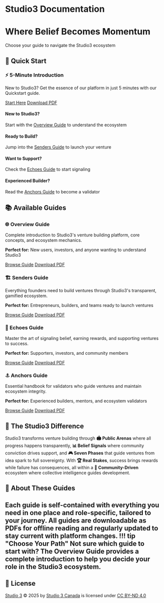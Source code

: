 # Studio3 Documentation

<div class="hero-section">
<h1>Where Belief Becomes Momentum</h1>
<p class="hero-subtitle">Choose your guide to navigate the Studio3 ecosystem</p>
</div>

## 🚀 Quick Start

<div class="arena-card" markdown="1">

<h3>⚡ 5-Minute Introduction</h3>

New to Studio3? Get the essence of our platform in just 5 minutes with our Quickstart guide.

<div class="card-actions">
<a href="quickstart/" class="md-button md-button--primary">Start Here</a>
<a href="pdf/studio3-quickstart.pdf" class="md-button">Download PDF</a>

</div>
</div>

<div class="quick-start-grid">
<div class="quick-start-card">
<h4>New to Studio3?</h4>
<p>Start with the <a href="overview-guide/">Overview Guide</a> to understand the ecosystem</p>
</div>

<div class="quick-start-card">
<h4>Ready to Build?</h4>
<p>Jump into the <a href="senders-guide/">Senders Guide</a> to launch your venture</p>
</div>

<div class="quick-start-card">
<h4>Want to Support?</h4>
<p>Check the <a href="echoes-guide/">Echoes Guide</a> to start signaling</p>
</div>

<div class="quick-start-card">
<h4>Experienced Builder?</h4>
<p>Read the <a href="anchors-guide/">Anchors Guide</a> to become a validator</p>
</div>
</div>

## 📚 Available Guides

<div class="grid">
<div class="arena-card" markdown="1">

<h3>🌐 Overview Guide</h3>
Complete introduction to Studio3's venture building platform, core concepts, and ecosystem mechanics.

<strong>Perfect for:</strong> New users, investors, and anyone wanting to understand Studio3

<div class="card-actions">
<a href="overview-guide/" class="md-button md-button--primary">Browse Guide</a>
<a href="pdf/studio3-complete-guide.pdf" class="md-button">Download PDF</a>

</div>
</div>

<div class="arena-card" markdown="1">

<h3>🏗️ Senders Guide</h3>
Everything founders need to build ventures through Studio3's transparent, gamified ecosystem.

<strong>Perfect for:</strong> Entrepreneurs, builders, and teams ready to launch ventures

<div class="card-actions">
<a href="senders-guide/" class="md-button md-button--primary">Browse Guide</a>
<a href="pdf/studio3-complete-guide.pdf" class="md-button">Download PDF</a>

</div>
</div>

<div class="arena-card" markdown="1">

<h3>📡 Echoes Guide</h3>
Master the art of signaling belief, earning rewards, and supporting ventures to success.

<strong>Perfect for:</strong> Supporters, investors, and community members

<div class="card-actions">
<a href="echoes-guide/" class="md-button md-button--primary">Browse Guide</a>
<a href="pdf/studio3-complete-guide.pdf" class="md-button">Download PDF</a>

</div>
</div>

<div class="arena-card" markdown="1">

<h3>⚓ Anchors Guide</h3>
Essential handbook for validators who guide ventures and maintain ecosystem integrity.

<strong>Perfect for:</strong> Experienced builders, mentors, and ecosystem validators

<div class="card-actions">
<a href="anchors-guide/" class="md-button md-button--primary">Browse Guide</a>
<a href="pdf/anchors-guide.pdf" class="md-button">Download PDF</a>

</div>
</div>
</div>

## 🌟 The Studio3 Difference

Studio3 transforms venture building through **🏟️ Public Arenas** where all progress happens transparently, **📊 Belief Signals** where community conviction drives support, and **🎮 Seven Phases** that guide ventures from idea spark to full sovereignty. With **🏆 Real Stakes**, success brings rewards while failure has consequences, all within a **🤝 Community-Driven** ecosystem where collective intelligence guides development.
## 📖 About These Guides

Each guide is **self-contained** with everything you need in one place and **role-specific**, tailored to your journey. All guides are **downloadable** as PDFs for offline reading and **regularly updated** to stay current with platform changes.
!!! tip "Choose Your Path"
    Not sure which guide to start with? The **Overview Guide** provides a complete introduction to help you decide your role in the Studio3 ecosystem.
---

## 📜 License

<a href="https://creativecommons.org">Studio 3</a> © 2025 by <a href="https://creativecommons.org">Studio 3 Canada</a> is licensed under <a href="https://creativecommons.org/licenses/by-nd/4.0/">CC BY-ND 4.0</a> <img src="https://mirrors.creativecommons.org/presskit/icons/cc.svg" alt="" style="max-width: 1em;max-height:1em;margin-left: .2em;display: inline-block;vertical-align: middle;"><img src="https://mirrors.creativecommons.org/presskit/icons/by.svg" alt="" style="max-width: 1em;max-height:1em;margin-left: .2em;display: inline-block;vertical-align: middle;"><img src="https://mirrors.creativecommons.org/presskit/icons/nd.svg" alt="" style="max-width: 1em;max-height:1em;margin-left: .2em;display: inline-block;vertical-align: middle;">